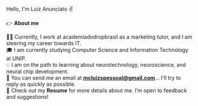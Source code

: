 Hello, I'm Luiz Anunciato ✌️

👉 **About me**

👨‍💻 Currently, I work at academiadodropbrasil as a marketing tutor, and I am steering my career towards IT.  
🎓 I am currently studying Computer Science and Information Technology at UNIP.  
💡 I am on the path to learning about neurotechnology, neuroscience, and neural chip development.  
💬 You can send me an email at **mcluizspessoal@gmail.com**... I'll try to reply as quickly as possible.  
📄 Check out my **Resume** for more details about me. I’m open to feedback and suggestions!  
